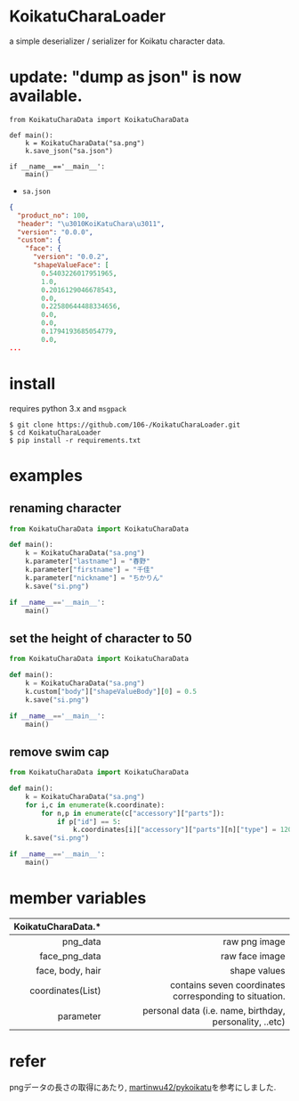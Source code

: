 # KoikatuCharaLoader
a simple deserializer / serializer for Koikatu character data.

# update: "dump as json" is now available.
```
from KoikatuCharaData import KoikatuCharaData

def main():
    k = KoikatuCharaData("sa.png")
    k.save_json("sa.json")

if __name__=='__main__':
    main()  
```

- `sa.json`
```sa.json
{
  "product_no": 100,
  "header": "\u3010KoiKatuChara\u3011",
  "version": "0.0.0",
  "custom": {
    "face": {
      "version": "0.0.2",
      "shapeValueFace": [
        0.5403226017951965,
        1.0,
        0.2016129046678543,
        0.0,
        0.22580644488334656,
        0.0,
        0.0,
        0.1794193685054779,
        0.0,
...
```

# install
requires python 3.x and `msgpack`
```
$ git clone https://github.com/106-/KoikatuCharaLoader.git
$ cd KoikatuCharaLoader
$ pip install -r requirements.txt
```

# examples

## renaming character
```python
from KoikatuCharaData import KoikatuCharaData

def main():
    k = KoikatuCharaData("sa.png")
    k.parameter["lastname"] = "春野"
    k.parameter["firstname"] = "千佳"
    k.parameter["nickname"] = "ちかりん"
    k.save("si.png")

if __name__=='__main__':
    main()   
```

## set the height of character to 50
```python
from KoikatuCharaData import KoikatuCharaData

def main():
    k = KoikatuCharaData("sa.png")
    k.custom["body"]["shapeValueBody"][0] = 0.5
    k.save("si.png")

if __name__=='__main__':
    main()    
```

## remove swim cap
```python
from KoikatuCharaData import KoikatuCharaData

def main():
    k = KoikatuCharaData("sa.png")
    for i,c in enumerate(k.coordinate):
        for n,p in enumerate(c["accessory"]["parts"]):
            if p["id"] == 5:
                k.coordinates[i]["accessory"]["parts"][n]["type"] = 120
    k.save("si.png")

if __name__=='__main__':
    main()    
```

# member variables

| KoikatuCharaData.* |                  |
|-------------------:|-----------------:|
|            png_data|     raw png image|
|       face_png_data|    raw face image|
|    face, body, hair|      shape values|
|   coordinates(List)| contains seven coordinates corresponding to situation.|
| parameter | personal data (i.e. name, birthday, personality, ..etc)|

# refer
pngデータの長さの取得にあたり, [martinwu42/pykoikatu](https://github.com/martinwu42/pykoikatu)を参考にしました.